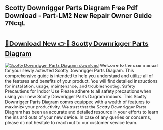 ## Scotty Downrigger Parts Diagram Free Pdf Download - Part-LM2 New Repair Owner Guide 7NcqL

# <h2><a href="http://dfmdh1.blite.top/?on=Scotty+Downrigger+Parts+Diagram">🔗Download New 👉🔴 Scotty Downrigger Parts Diagram</a></h2>

[![Scotty Downrigger Parts Diagram download](https://i.imgur.com/lujVjoI.png)](http://dfmdh1.blite.top/?on=Scotty+Downrigger+Parts+Diagram)
Welcome to the user manual for your newly activated Scotty Downrigger Parts Diagram. This comprehensive guide is intended to help you understand and utilize all of the features and benefits of your product. You will find detailed instructions for installation, usage, maintenance, and troubleshooting. Safety Precautions for Indoor Use Please adhere to all safety precautions when using your new Scotty Downrigger Parts Diagram indoors. This Scotty Downrigger Parts Diagram comes equipped with a wealth of features to maximize your productivity. We trust that the Scotty Downrigger Parts Diagram has been an accurate and detailed resource in your efforts to learn the ins and outs of your new device. In case of any queries or concerns, please do not hesitate to reach out to our customer service team.
